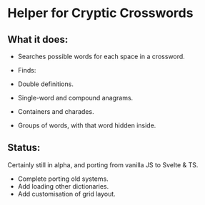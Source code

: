 # Helper for Cryptic Crosswords 

## What it does: 

- Searches possible words for each space in a crossword. 

- Finds: 
-   Double definitions.
-   Single-word and compound anagrams.
-   Containers and charades.
-   Groups of words, with that word hidden inside. 


## Status: 

Certainly still in alpha, and porting from vanilla JS to Svelte & TS. 
- Complete porting old systems.
- Add loading other dictionaries.
- Add customisation of grid layout. 
